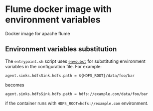 # Flume docker image with environment variables

Docker image for apache flume

## Environment variables substitution

The `entrypoint.sh` script uses [`envsubst`](https://linux.die.net/man/1/envsubst)
for substituting environment variables in the configuration file. For example:

```
agent.sinks.hdfsSink.hdfs.path = ${HDFS_ROOT}/data/foo/bar
```

becomes

```
agent.sinks.hdfsSink.hdfs.path = hdfs://example.com/data/foo/bar
```
if the container runs with `HDFS_ROOT=hdfs://example.com` environment.
